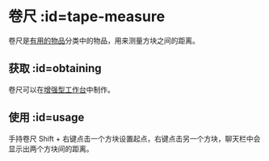# 卷尺 :id=tape-measure

卷尺是[有用的物品](/Items)分类中的物品，用来测量方块之间的距离。

## 获取 :id=obtaining

卷尺可以在[增强型工作台](/Enhanced-Crafting-Table)中制作。

## 使用 :id=usage

手持卷尺 Shift + 右键点击一个方块设置起点，右键点击另一个方块，聊天栏中会显示出两个方块间的距离。
